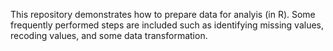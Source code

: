 This repository demonstrates how to prepare data for analyis (in R). Some frequently performed steps are included such as identifying missing values, recoding values, and some data transformation.

